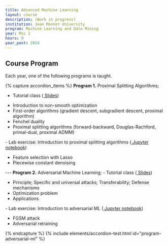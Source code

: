 ```yaml
---
title: Advanced Machine Learning
layout: course
description: (Work in progress)
institution: Jean Monnet University
program: Machine Learning and Data Mining
year: Msc 2
hours: 9
year_post: 2024
---
```


## <i class="fas fa-book"></i> Course Program

Each year, one of the following programs is taught.

{% capture accordion_items %}
<b>Program 1.</b> Proximal Splitting Algorithms;
- Tutorial class (<a href="https://jordan-frecon.com/courses/mldm-advanced-ml/proximal-splitting-algorithms"><i class="fas fa-chalkboard"></i> Slides</a>)
<ul><li>Introduction to non-smooth optimization</li><li>First-order algorithms (gradient descent, subgradient descent, proximal algorithm)</li><li>Fenchel duality</li><li>Proximal splitting algorithms (forward-backward, Douglas-Rachford, primal-dual, proximal ADMM)</li></ul>
- Lab exercise: Introduction to proximal splitting algorithms (<a href="https://jordan-frecon.com/jupyterlite/lab?path=mldm-advanced-ml%2F1-proximal-optimization%2FTD_proximal_splitting_algorithms.ipynb"><i class="fab fa-python"></i> Jupyter notebook</a>)
<ul><li>Feature selection with Lasso</li><li>Piecewise constant denoising</li></ul>
---
<b>Program 2.</b> Adversarial Machine Learning;
- Tutorial class (<a href="https://jordan-frecon.com/courses/mldm-advanced-ml/adversarial-ml"><i class="fas fa-chalkboard"></i> Slides</a>)
<ul><li>Principle; Specific and universal attacks; Transferability; Defense mechanisms</li><li>Optimization problem</li><li>Applications</li></ul>
- Lab exercise: Introduction to adversarial ML (<a href="http://jordan-frecon.com/jupyterlite/lab?path=mldm-advanced-ml%2F2-adversarial-ml%2Fadversarial-learning.ipynb"><i class="fab fa-python"></i> Jupyter notebook</a>)
<ul><li>FGSM attack</li><li>Adversarial retraining</li></ul>
{% endcapture %}
{% include elements/accordion-test.html id="program-adversarial-ml" %}



